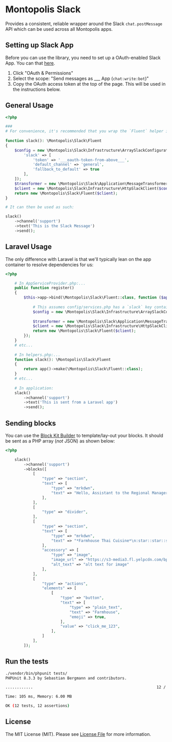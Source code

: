 # Montopolis Slack #

Provides a consistent, reliable wrapper around the Slack `chat.postMessage` API which can be used across all Montopolis apps.

## Setting up Slack App ##

Before you can use the library, you need to set up a OAuth-enabled Slack App. You can that [here](https://api.slack.com/apps).
 
1. Click "OAuth & Permissions"
1. Select the scope: "Send messages as ___ App (`chat:write:bot`)"
1. Copy the OAuth access token at the top of the page. This will be used in the instructions below.

## General Usage ##

```php
<?php

###
# For convenience, it's recommended that you wrap the `Fluent` helper in a global function: 
 
function slack(): \Montopolis\Slack\Fluent 
{
    $config = new \Montopolis\Slack\Infrastructure\ArraySlackConfigurationRepository([
        'slack' => [
            'token' => '___oauth-token-from-above___', 
            'default_channel' => 'general',
            'fallback_to_default' => true
        ],
    ]);
    $transformer = new \Montopolis\Slack\Application\MessageTransformer();
    $client = new \Montopolis\Slack\Infrastructure\HttpSlackClient($config, $transformer);
    return new \Montopolis\Slack\Fluent($client);
}

# It can then be used as such:

slack()
    ->channel('support')
    ->text('This is the Slack Message')
    ->send();
```

## Laravel Usage ##

The only difference with Laravel is that we'll typically lean on the app container to resolve dependencies for us:

```php
<?php

    # In AppServiceProvider.php:...
    public function register()
    {
        $this->app->bind(\Montopolis\Slack\Fluent::class, function ($app) {
            
            # This assumes config/services.php has a `slack` key containing `token` and `default_channel`:
            $config = new \Montopolis\Slack\Infrastructure\ArraySlackConfigurationRepository(config('services'));
            
            $transformer = new \Montopolis\Slack\Application\MessageTransformer();
            $client = new \Montopolis\Slack\Infrastructure\HttpSlackClient($config, $transformer);
            return new \Montopolis\Slack\Fluent($client);
        });
    }
    # etc...
    
    # In helpers.php:...
    function slack(): \Montopolis\Slack\Fluent 
    {
        return app()->make(\Montopolis\Slack\Fluent::class);
    }
    # etc...
    
    # In application:
    slack()
        ->channel('support')
        ->text('This is sent from a Laravel app')
        ->send();
```

## Sending blocks

You can use the [Block Kit Builder](https://api.slack.com/tools/block-kit-builder) to template/lay-out your blocks. It should be sent as a PHP array (_not_ JSON) as shown below: 

```php
<?php

    slack()
        ->channel('support')
        ->blocks([
            [
                "type" => "section",
                "text" => [
                    "type" => "mrkdwn",
                    "text" => "Hello, Assistant to the Regional Manager Dwight! *Michael Scott* wants to know where you'd like to take the Paper Company investors to dinner tonight.\n\n *Please select a restaurant:*"
                ],
            ],
            [
                "type" => "divider",
            ],
            [
                "type" => "section",
                "text" => [
                    "type" => "mrkdwn",
                    "text" => "*Farmhouse Thai Cuisine*\n:star::star::star::star: 1528 reviews\n They do have some vegan options, like the roti and curry, plus they have a ton of salad stuff and noodles can be ordered without meat!! They have something for everyone here"
                ],
                "accessory" => [
                    "type" => "image",
                    "image_url" => "https://s3-media3.fl.yelpcdn.com/bphoto/c7ed05m9lC2EmA3Aruue7A/o.jpg",
                    "alt_text" => "alt text for image"
                ],
            ],
            [
                "type" => "actions",
                "elements" => [
                    [
                        "type" => "button",
                        "text" => [
                            "type" => "plain_text",
                            "text" => "Farmhouse",
                            "emoji" => true,
                        ],
                        "value" => "click_me_123",
                    ],
                ]
            ],
        ]);
```

## Run the tests

```bash
./vendor/bin/phpunit tests/
PHPUnit 8.3.3 by Sebastian Bergmann and contributors.

............                                                      12 / 12 (100%)

Time: 105 ms, Memory: 6.00 MB

OK (12 tests, 12 assertions)
```

## License

The MIT License (MIT). Please see [License File](LICENSE.md) for more information.